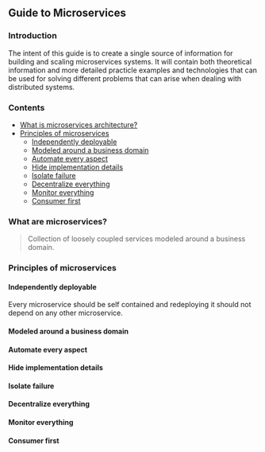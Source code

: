 ## Guide to Microservices
### Introduction
The intent of this guide is to create a single source of information for building and scaling microservices systems. It will contain both theoretical information and more detailed practicle examples and technologies that can be used for solving different problems that can arise when dealing with distributed systems. 
### Contents
 - [What is microservices architecture?](#what-is-microservices-architecture)
 - [Principles of microservices](#principles-of-microservices)
	 - [Independently deployable](#independently-deployable)
	 - [Modeled around a business domain](#modeled-around-a-business-domain)
	 - [Automate every aspect](#automate-every-aspect)
	 - [Hide implementation details](#hide-implementation-details)
	 - [Isolate failure](#isolate-failure)
	 - [Decentralize everything](#decentralize-everything)
	 - [Monitor everything](#monitor-everything)
	 - [Consumer first](#consumer-first)
### What are microservices?

> Collection of loosely coupled services modeled around a business domain.

### Principles of microservices

 #### Independently deployable
 Every microservice should be self contained and redeploying it should not    depend on any other microservice. 
 #### Modeled around a business domain
 #### Automate every aspect
 #### Hide implementation details
 #### Isolate failure
 #### Decentralize everything
 #### Monitor everything
 #### Consumer first

<!--stackedit_data:
eyJoaXN0b3J5IjpbLTYzNzA4ODA5NSw4NDM1MjQzNDcsNDUzMj
gxMzMyLC0xNTY3NjI5MDc1LC00OTU1NDE2NTgsLTE0NTEwNTI1
MzgsMTU4MDkyOTA3NywxMjg5Njk5MzQ4LC0xMTQ2NjQwNzk4LC
0zODAxNTA2MzUsMjA5NDE1NTY2MiwtNjM4OTMwNDg1LDcyNjIz
MjIyOCw5NDI2MDEzOTEsMTU4OTI1MDU0NiwyMDMxOTI3MjA0XX
0=
-->